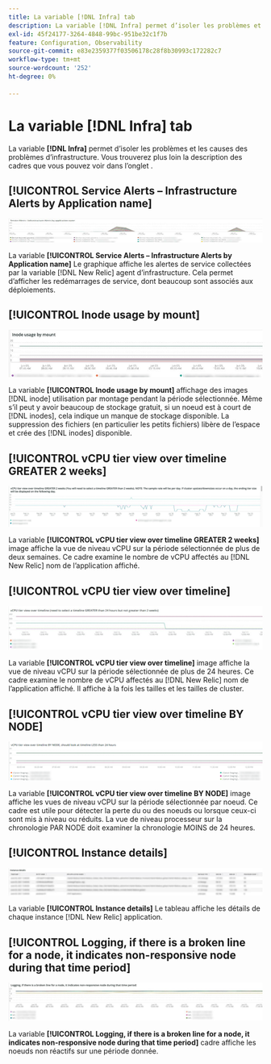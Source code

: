 ```yaml
---
title: La variable [!DNL Infra] tab
description: La variable [!DNL Infra] permet d’isoler les problèmes et les causes des problèmes d’infrastructure.
exl-id: 45f24177-3264-4848-99bc-951be32c1f7b
feature: Configuration, Observability
source-git-commit: e83e2359377f03506178c28f8b30993c172282c7
workflow-type: tm+mt
source-wordcount: '252'
ht-degree: 0%

---
```


# La variable [!DNL Infra] tab

La variable **[!DNL Infra]** permet d’isoler les problèmes et les causes des problèmes d’infrastructure. Vous trouverez plus loin la description des cadres que vous pouvez voir dans l’onglet .

## [!UICONTROL Service Alerts – Infrastructure Alerts by Application name]

![Alertes de service](../../assets/tools/observation-for-adobe-commerce/service-alerts.jpg)

La variable **[!UICONTROL Service Alerts – Infrastructure Alerts by Application name]** Le graphique affiche les alertes de service collectées par la variable [!DNL New Relic] agent d’infrastructure. Cela permet d’afficher les redémarrages de service, dont beaucoup sont associés aux déploiements.

## [!UICONTROL Inode usage by mount]

![Utilisation des noeuds par montage](../../assets/tools/observation-for-adobe-commerce/inode-usage-mount.jpg)

La variable **[!UICONTROL Inode usage by mount]** affichage des images [!DNL inode] utilisation par montage pendant la période sélectionnée. Même s’il peut y avoir beaucoup de stockage gratuit, si un noeud est à court de [!DNL inodes], cela indique un manque de stockage disponible. La suppression des fichiers (en particulier les petits fichiers) libère de l’espace et crée des [!DNL inodes] disponible.

## [!UICONTROL vCPU tier view over timeline GREATER 2 weeks]

![Vue au niveau du processeur sur la chronologie SUPÉRIEURE 2 semaines](../../assets/tools/observation-for-adobe-commerce/vCPU-tier.jpg)

La variable **[!UICONTROL vCPU tier view over timeline GREATER 2 weeks]** image affiche la vue de niveau vCPU sur la période sélectionnée de plus de deux semaines. Ce cadre examine le nombre de vCPU affectés au [!DNL New Relic] nom de l’application affiché.

## [!UICONTROL vCPU tier view over timeline]

![Vue de niveau processeur sur la chronologie](../../assets/tools/observation-for-adobe-commerce/vcpu-tier-24.jpg)

La variable **[!UICONTROL vCPU tier view over timeline]** image affiche la vue de niveau vCPU sur la période sélectionnée de plus de 24 heures. Ce cadre examine le nombre de vCPU affectés au [!DNL New Relic] nom de l’application affiché. Il affiche à la fois les tailles et les tailles de cluster.

## [!UICONTROL vCPU tier view over timeline BY NODE]

![Vue de niveau processeur sur la chronologie par NODE](../../assets/tools/observation-for-adobe-commerce/infra_by_node.png)

La variable **[!UICONTROL vCPU tier view over timeline BY NODE]** image affiche les vues de niveau vCPU sur la période sélectionnée par noeud. Ce cadre est utile pour détecter la perte du ou des noeuds ou lorsque ceux-ci sont mis à niveau ou réduits. La vue de niveau processeur sur la chronologie PAR NODE doit examiner la chronologie MOINS de 24 heures.

## [!UICONTROL Instance details]

![Détails de l’instance](../../assets/tools/observation-for-adobe-commerce/instance-details.jpg)

La variable **[!UICONTROL Instance details]** Le tableau affiche les détails de chaque instance [!DNL New Relic] application.

## [!UICONTROL Logging, if there is a broken line for a node, it indicates non-responsive node during that time period]

![non-responsive-node](../../assets/tools/observation-for-adobe-commerce/non-responsive-node.jpg)

La variable **[!UICONTROL Logging, if there is a broken line for a node, it indicates non-responsive node during that time period]** cadre affiche les noeuds non réactifs sur une période donnée.
